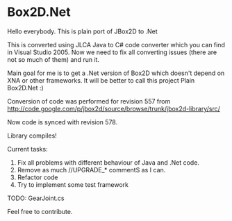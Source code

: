Box2D.Net
=============

Hello everybody. This is plain port of JBox2D to .Net

This is converted using JLCA Java to C# code converter which you can find in Visual Studio 2005.
Now we need to fix all converting issues (there are not so much of them) and run it.

Main goal for me is to get a .Net version of Box2D which doesn't depend on XNA or other frameworks.
It will be better to call this project Plain Box2D.Net :)

Conversion of code was performed for revision 557 from http://code.google.com/p/jbox2d/source/browse/trunk/jbox2d-library/src/

Now code is synced with revision 578.

Library compiles!

Current tasks:
1) Fix all problems with different behaviour of Java and .Net code.
2) Remove as much //UPGRADE_* commentS as I can.
3) Refactor code
4) Try to implement some test framework

TODO:
GearJoint.cs

Feel free to contribute.